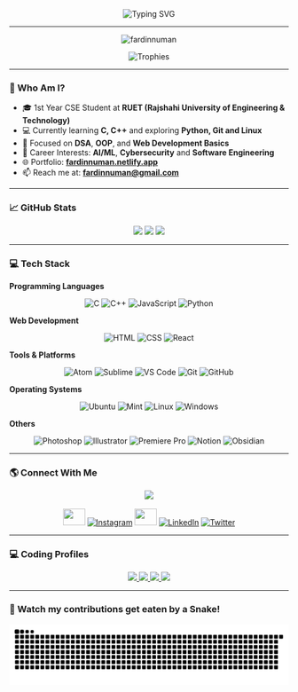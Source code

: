 <div align="center">
  <img
    src="https://readme-typing-svg.demolab.com?font=Fira+Code&weight=700&size=29&duration=2000&pause=1000&color=0e75b6&center=true&vCenter=true&width=435&lines=Hii%20%3E.%3C%20I%20am%20Fardin%20Numan;CSE%20Student%20at%20RUET;Passionate%20Coder;Problem%20Solver"
    alt="Typing SVG" />
</div>

---

<p align="center">
  <img src="https://komarev.com/ghpvc/?username=fardinnuman&label=Profile%20views&color=0e75b6&style=flat"
    alt="fardinnuman" />
</p>

<p align="center">
  <img src="https://github-profile-trophy.vercel.app/?username=fardinnuman&theme=algolia&row=1&margin-w=15" alt="Trophies">
</p>

---

### 🧠 Who Am I?

- 🎓 1st Year CSE Student at **RUET (Rajshahi University of Engineering & Technology)**
- 💻 Currently learning **C, C++** and exploring **Python, Git and Linux**
- 🌱 Focused on **DSA**, **OOP**, and **Web Development Basics**
- 🎯 Career Interests: **AI/ML**, **Cybersecurity** and **Software Engineering**
- 🌐 Portfolio: [**fardinnuman.netlify.app**](https://fardinnuman.netlify.app)
- 📫 Reach me at: **fardinnuman@gmail.com**

---

### 📈 GitHub Stats

<div align="center"> <img height="180em"
    src="https://github-readme-stats.vercel.app/api?username=fardinnuman&show_icons=true&theme=radical&hide_border=true&bg_color=0D1120&title_color=5D3FD3&icon_color=5D3FD3" />
  <img height="166em"
    src="https://github-readme-stats.vercel.app/api/top-langs/?username=fardinnuman&layout=compact&theme=radical&hide_border=true&bg_color=0D1120&title_color=5D3FD3" />
  <img height="170em"
    src="https://github-readme-streak-stats.herokuapp.com/?user=fardinnuman&theme=radical&hide_border=true&background=0D1117&stroke=5D3FD3" />
</div>

---

### 💻 Tech Stack

**Programming Languages**

<div align="center">
  <img src="https://skillicons.dev/icons?i=c" height="40" alt="C" />
  <img src="https://skillicons.dev/icons?i=cpp" height="40" alt="C++" />
  <img src="https://skillicons.dev/icons?i=js" height="40" alt="JavaScript" />
  <img src="https://skillicons.dev/icons?i=py" height="40" alt="Python" />

</div>

**Web Development**

<div align="center">
  <img src="https://skillicons.dev/icons?i=html" height="40" alt="HTML" />
  <img src="https://skillicons.dev/icons?i=css" height="40" alt="CSS" />
  <img src="https://skillicons.dev/icons?i=react" height="40" alt="React" />
</div>

**Tools & Platforms**

<div align="center">
  <img src="https://skillicons.dev/icons?i=atom" height="40" alt="Atom" />
  <img src="https://skillicons.dev/icons?i=sublime" height="40" alt="Sublime" />
  <img src="https://skillicons.dev/icons?i=vscode" height="40" alt="VS Code" />
  <img src="https://skillicons.dev/icons?i=git" height="40" alt="Git" />
  <img src="https://skillicons.dev/icons?i=github" height="40" alt="GitHub" />
</div>

**Operating Systems**

<div align="center">

  <img src="https://skillicons.dev/icons?i=ubuntu" height="40" alt="Ubuntu" />
  <img src="https://skillicons.dev/icons?i=mint" height="40" alt="Mint" />
  <img src="https://skillicons.dev/icons?i=linux" height="40" alt="Linux" />
  <img src="https://skillicons.dev/icons?i=windows" height="40" alt="Windows" />

</div>

**Others**

<div align="center">

  <img src="https://skillicons.dev/icons?i=ps" height="40" alt="Photoshop" />
  <img src="https://skillicons.dev/icons?i=ai" height="40" alt="Illustrator" />
   <img src="https://skillicons.dev/icons?i=pr" height="40" alt="Premiere Pro" />
  <img src="https://skillicons.dev/icons?i=notion" height="40" alt="Notion" />
  <img src="https://skillicons.dev/icons?i=obsidian" height="40" alt="Obsidian" />




</div>

---

### 🌎 Connect With Me

<p align="center"> <a href="https://instagram.com/fardinnuman" target="blank"><img
      src="https://img.shields.io/twitter/follow/fardinnuman?logo=twitter&style=for-the-badge" /></a> </p>
<p align="center">
<a href="https://facebook.com/fardinnuman.r" target="blank"><img
      src="https://raw.githubusercontent.com/rahuldkjain/github-profile-readme-generator/master/src/images/icons/Social/facebook.svg"
      height="30" width="40" /></a>
<a href="https://instagram.com/fardinnuman" target="blank"><img src="https://skillicons.dev/icons?i=instagram" height="30" width="40" alt="Instagram" /></a> <a href="https://wa.me/8801406369675" target="blank"><img
      src="https://raw.githubusercontent.com/rahuldkjain/github-profile-readme-generator/master/src/images/icons/Social/whatsapp.svg"
      height="30" width="40" /></a>
      <a href="https://linkedin.com/in/fardinnuman" target="blank"><img src="https://skillicons.dev/icons?i=linkedin" height="30" width="40" alt="LinkedIn" /></a>
     <a href="https://twitter.com/fardinnuman" target="blank"><img src="https://skillicons.dev/icons?i=twitter" height="30" width="40" alt="Twitter" /></a>
     </a>



---

### 💻 Coding Profiles
<div align="center">
<a href="https://codeforces.com/profile/fardinnuman" target="_blank"> <img
      src="https://img.shields.io/badge/Codeforces-445f9d?style=for-the-badge&logo=Codeforces&logoColor=white" /> </a>
<a
    href="https://www.hackerrank.com/profile/fardinnuman" target="_blank"> <img
      src="https://img.shields.io/badge/-Hackerrank-2EC866?style=for-the-badge&logo=HackerRank&logoColor=white" /> </a>
      <a href="https://www.leetcode.com/u/fardinnuman" target="_blank"> <img
      src="https://img.shields.io/badge/-LeetCode-FFA116?style=for-the-badge&logo=LeetCode&logoColor=black" /> </a>
      <a href="https://www.codechef.com/users/fardinnuman" target="_blank"> <img
      src="https://img.shields.io/badge/CodeChef-%23964B00.svg?style=for-the-badge&logo=CodeChef&logoColor=white" />
  </a>
</div>

---

### 🐍 Watch my contributions get eaten by a Snake!
<div align="center">

  
![snake gif](https://github.com/fardinnuman/fardinnuman/blob/output/github-snake-dark.svg)


</div>

